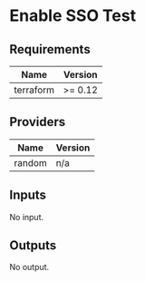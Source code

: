 # Enable SSO Test


<!-- BEGIN TFDOCS -->
## Requirements

| Name | Version |
|------|---------|
| terraform | >= 0.12 |

## Providers

| Name | Version |
|------|---------|
| random | n/a |

## Inputs

No input.

## Outputs

No output.

<!-- END TFDOCS -->

